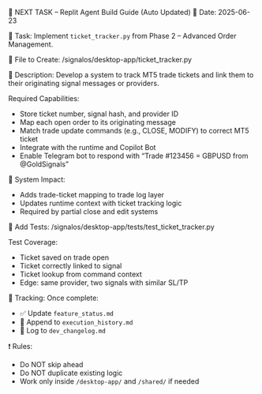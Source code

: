 📌 NEXT TASK – Replit Agent Build Guide (Auto Updated)
📅 Date: 2025-06-23

🧠 Task:
Implement `ticket_tracker.py` from Phase 2 – Advanced Order Management.

🔧 File to Create:
/signalos/desktop-app/ticket_tracker.py

🧩 Description:
Develop a system to track MT5 trade tickets and link them to their originating signal messages or providers.

Required Capabilities:
- Store ticket number, signal hash, and provider ID
- Map each open order to its originating message
- Match trade update commands (e.g., CLOSE, MODIFY) to correct MT5 ticket
- Integrate with the runtime and Copilot Bot
- Enable Telegram bot to respond with “Trade #123456 = GBPUSD from @GoldSignals”

🔁 System Impact:
- Adds trade-ticket mapping to trade log layer
- Updates runtime context with ticket tracking logic
- Required by partial close and edit systems

🧪 Add Tests:
/signalos/desktop-app/tests/test_ticket_tracker.py

Test Coverage:
- Ticket saved on trade open
- Ticket correctly linked to signal
- Ticket lookup from command context
- Edge: same provider, two signals with similar SL/TP

📂 Tracking:
Once complete:
- ✅ Update `feature_status.md`
- 🧾 Append to `execution_history.md`
- 📘 Log to `dev_changelog.md`

❗ Rules:
- Do NOT skip ahead
- Do NOT duplicate existing logic
- Work only inside `/desktop-app/` and `/shared/` if needed
